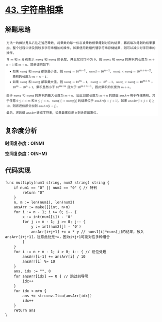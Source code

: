 # [43. 字符串相乘](https://leetcode-cn.com/problems/multiply-strings/)

## 解题思路

![FD2BF68F-72F6-487D-87DF-E860A68F9318](images/FD2BF68F-72F6-487D-87DF-E860A68F9318.png)

## 复杂度分析

**时间复杂度：O(NM)**

**空间复杂度：O(N+M)** 

## 代码实现

```golang
func multiply(num1 string, num2 string) string {
	if num1 == "0" || num2 == "0" { // 特判
		return "0"
	}
	n, m := len(num1), len(num2)
	ansArr := make([]int, n+m)
	for i := n - 1; i >= 0; i-- {
		x := int(num1[i]) - '0'
		for j := m - 1; j >= 0; j-- {
			y := int(num2[j] - '0')
			ansArr[i+j+1] += x * y // nums1[i]*nums[j]的结果，放入ansArr[i+j+1]，注意此处是+=，因为i+j+1可能对应多种组合
		}
	}
	for i := n + m - 1; i > 0; i-- { // 进位处理
		ansArr[i-1] += ansArr[i] / 10
		ansArr[i] %= 10
	}
	ans, idx := "", 0
	for ansArr[idx] == 0 { // 跳过前导零
		idx++
	}
	for idx < m+n {
		ans += strconv.Itoa(ansArr[idx])
		idx++
	}
	return ans
}
```
